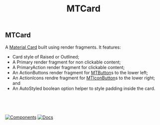 ﻿---
uid: C.MTCard
title: MTCard
---
## MTCard

A [Material Card](https://material.io/develop/web/components/cards/) built using render fragments. It features:

- Card style of Raised or Outlined;
- A Primary render fragment for non clickable content;
- A PrimaryAction render fragment for clickable content;
- An ActionButtons render fragment for [MTButton](xref:C.MTButton)s to the lower left;
- An ActionIcons rendre fragment for [MTIconButton](xref:C.MTIconButton)s to the lower right; and
- An AutoStyled boolean option helper to style padding inside the card.

&nbsp;

&nbsp;

[![Components](https://img.shields.io/static/v1?label=Components&message=Core&color=blue)](xref:A.CoreComponents)
[![Docs](https://img.shields.io/static/v1?label=API%20Documentation&message=MTCard&color=brightgreen)](xref:BlazorMdc.MTCard)